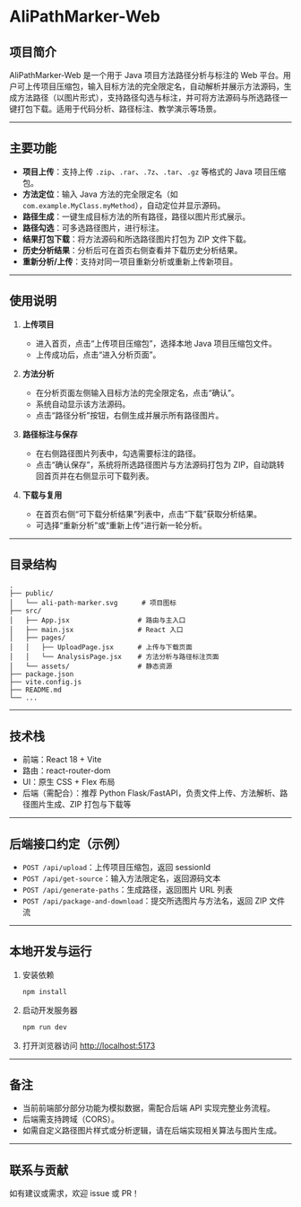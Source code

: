 # AliPathMarker-Web

## 项目简介

AliPathMarker-Web 是一个用于 Java 项目方法路径分析与标注的 Web 平台。用户可上传项目压缩包，输入目标方法的完全限定名，自动解析并展示方法源码，生成方法路径（以图片形式），支持路径勾选与标注，并可将方法源码与所选路径一键打包下载。适用于代码分析、路径标注、教学演示等场景。

---

## 主要功能

- **项目上传**：支持上传 `.zip`、`.rar`、`.7z`、`.tar`、`.gz` 等格式的 Java 项目压缩包。
- **方法定位**：输入 Java 方法的完全限定名（如 `com.example.MyClass.myMethod`），自动定位并显示源码。
- **路径生成**：一键生成目标方法的所有路径，路径以图片形式展示。
- **路径勾选**：可多选路径图片，进行标注。
- **结果打包下载**：将方法源码和所选路径图片打包为 ZIP 文件下载。
- **历史分析结果**：分析后可在首页右侧查看并下载历史分析结果。
- **重新分析/上传**：支持对同一项目重新分析或重新上传新项目。

---

## 使用说明

1. **上传项目**

   - 进入首页，点击“上传项目压缩包”，选择本地 Java 项目压缩包文件。
   - 上传成功后，点击“进入分析页面”。

2. **方法分析**

   - 在分析页面左侧输入目标方法的完全限定名，点击“确认”。
   - 系统自动显示该方法源码。
   - 点击“路径分析”按钮，右侧生成并展示所有路径图片。

3. **路径标注与保存**

   - 在右侧路径图片列表中，勾选需要标注的路径。
   - 点击“确认保存”，系统将所选路径图片与方法源码打包为 ZIP，自动跳转回首页并在右侧显示可下载列表。

4. **下载与复用**
   - 在首页右侧“可下载分析结果”列表中，点击“下载”获取分析结果。
   - 可选择“重新分析”或“重新上传”进行新一轮分析。

---

## 目录结构

```
.
├── public/
│   └── ali-path-marker.svg      # 项目图标
├── src/
│   ├── App.jsx                 # 路由与主入口
│   ├── main.jsx                # React 入口
│   ├── pages/
│   │   ├── UploadPage.jsx      # 上传与下载页面
│   │   └── AnalysisPage.jsx    # 方法分析与路径标注页面
│   └── assets/                 # 静态资源
├── package.json
├── vite.config.js
├── README.md
└── ...
```

---

## 技术栈

- 前端：React 18 + Vite
- 路由：react-router-dom
- UI：原生 CSS + Flex 布局
- 后端（需配合）：推荐 Python Flask/FastAPI，负责文件上传、方法解析、路径图片生成、ZIP 打包与下载等

---

## 后端接口约定（示例）

- `POST /api/upload`：上传项目压缩包，返回 sessionId
- `POST /api/get-source`：输入方法限定名，返回源码文本
- `POST /api/generate-paths`：生成路径，返回图片 URL 列表
- `POST /api/package-and-download`：提交所选图片与方法名，返回 ZIP 文件流

---

## 本地开发与运行

1. 安装依赖

   ```bash
   npm install
   ```

2. 启动开发服务器

   ```bash
   npm run dev
   ```

3. 打开浏览器访问 [http://localhost:5173](http://localhost:5173)

---

## 备注

- 当前前端部分部分功能为模拟数据，需配合后端 API 实现完整业务流程。
- 后端需支持跨域（CORS）。
- 如需自定义路径图片样式或分析逻辑，请在后端实现相关算法与图片生成。

---

## 联系与贡献

如有建议或需求，欢迎 issue 或 PR！
